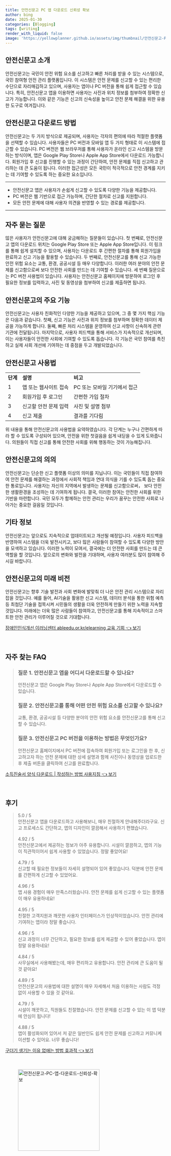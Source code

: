```yaml
---
title: 안전신문고 PC 앱 다운로드 신뢰성 확보
author: bing
date: 2025-01-30
categories: [Blogging]
tags: [writing]
render_with_liquid: false
image: 'https://yellowplanner.github.io/assets/img/thumbnail/안전신문고-PC-앱-다운로드-신뢰성-확보.webp'
---
```



<h2 id='안전신문고_소개'>안전신문고 소개</h2>

<p>안전신문고는 국민이 안전 위험 요소를 신고하고 빠른 처리를 받을 수 있는 시스템으로, 국민 참여형 안전 관리 플랫폼입니다. 이 시스템은 안전 문제를 신고할 수 있는 편리한 수단으로 자리매김하고 있으며, 사용자는 앱이나 PC 버전을 통해 쉽게 접근할 수 있습니다. 특히, 안전신문고 앱을 이용하면 사용자는 사진과 위치 정보를 첨부하여 정확한 신고가 가능합니다. 이와 같은 기능은 신고의 신속성을 높이고 안전 문제 해결을 위한 유용한 도구로 여겨집니다.</p>

<h2 id='안전신문고_다운로드'>안전신문고 다운로드 방법</h2>

<p>안전신문고는 두 가지 방식으로 제공되며, 사용자는 각자의 편의에 따라 적절한 플랫폼을 선택할 수 있습니다. 사용자들은 PC 버전과 모바일 앱 두 가지 형태로 이 시스템에 접근할 수 있습니다. PC 버전은 웹 브라우저를 통해 사용자가 온라인 신고 시스템을 방문하는 방식이며, 앱은 Google Play Store나 Apple App Store에서 다운로드 가능합니다. 회원가입 후 신고를 진행할 수 있는 과정이 간단하여, 안전 문제를 직접 신고하고 관리하는 데 큰 도움이 됩니다. 이러한 접근성은 모든 국민이 적극적으로 안전 경계를 지키는 데 기여할 수 있도록 하는 중요한 요소입니다.</p>

<hr />

<ul>
    <li>안전신문고 앱은 사용자가 손쉽게 신고할 수 있도록 다양한 기능을 제공합니다.</li>
    <li>PC 버전은 웹 기반으로 접근 가능하며, 간단한 절차로 신고를 지원합니다.</li>
    <li>모든 안전 문제에 대해 사용자 의견을 반영할 수 있는 경로를 제공합니다.</li>
</ul>

<hr />

<h2 id='자주_묻는_질문'>자주 묻는 질문</h2>

<p>많은 사용자가 안전신문고에 대해 궁금해하는 질문들이 있습니다. 첫 번째로, 안전신문고 앱의 다운로드 위치는 Google Play Store 또는 Apple App Store입니다. 이 링크를 통해 쉽게 설치할 수 있으며, 사용자는 다운로드 후 간편한 절차를 통해 회원가입을 완료하고 신고 기능을 활용할 수 있습니다. 두 번째로, 안전신문고를 통해 신고 가능한 안전 위험 요소는 교통, 환경, 공공시설 등 매우 다양합니다. 이러한 여러 분야의 안전 문제를 신고함으로써 보다 안전한 사회를 만드는 데 기여할 수 있습니다. 세 번째 질문으로는 PC 버전 사용법이 있습니다. 사용자는 안전신문고 홈페이지에 방문하여 로그인 후 필요한 정보를 입력하고, 사진 및 동영상을 첨부하여 신고를 제출하면 됩니다.</p>

<h2 id='안전신문고_기능'>안전신문고의 주요 기능</h2>

<p>안전신문고는 사용자 친화적인 다양한 기능을 제공하고 있으며, 그 중 몇 가지 핵심 기능은 다음과 같습니다. 첫째, 신고 기능은 사진과 위치 정보를 첨부하며 정확한 데이터 제공을 가능하게 합니다. 둘째, 빠른 처리 시스템을 운영하여 신고 사항이 신속하게 관련 기관에 전달됩니다. 마지막으로, 사용자 피드백을 통해 서비스가 지속적으로 개선되며, 이는 사용자들이 안전한 사회에 기여할 수 있도록 돕습니다. 각 기능은 국민 참여를 촉진하고 실제 사회 개선에 기여하는 데 중점을 두고 개발되었습니다.</p>

<h2 id='안전신문고_사용법'>안전신문고 사용법</h2>

<table>
    <tr>
        <td><b>단계</b></td>
        <td><b>설명</b></td>
        <td><b>비고</b></td>
    </tr>
    <tr>
        <td>1</td>
        <td>앱 또는 웹사이트 접속</td>
        <td>PC 또는 모바일 기기에서 접근</td>
    </tr>
    <tr>
        <td>2</td>
        <td>회원가입 후 로그인</td>
        <td>간편한 가입 절차</td>
    </tr>
    <tr>
        <td>3</td>
        <td>신고할 안전 문제 입력</td>
        <td>사진 및 설명 첨부</td>
    </tr>
    <tr>
        <td>4</td>
        <td>신고 제출</td>
        <td>결과를 기다림</td>
    </tr>
</table>

<p>위 내용을 통해 안전신문고의 사용법을 요약하였습니다. 각 단계는 누구나 간편하게 따라 할 수 있도록 구성되어 있으며, 안전을 위한 첫걸음을 쉽게 내딛을 수 있게 도와줍니다. 의원들이 직접 신고를 통해 안전한 사회를 위해 행동하는 것이 가능해집니다.</p>

<h2 id='안전신문고_의의'>안전신문고의 의의</h2>

<p>안전신문고는 단순한 신고 플랫폼 이상의 의미를 지닙니다. 이는 국민들이 직접 참여하여 안전 문제를 해결하는 과정에서 사회적 책임과 연대 의식을 기를 수 있도록 돕는 중요한 통로입니다. 사용자는 자신의 지역에서 발생하는 문제를 신고함으로써， 보다 안전한 생활환경을 조성하는 데 기여하게 됩니다. 결국, 이러한 참여는 안전한 사회를 위한 기반을 마련합니다. 국민 모두가 함께하는 안전 관리는 우리가 꿈꾸는 안전한 사회로 나아가는 중요한 걸음일 것입니다.</p>

<h2 id='안전신문고_기타_정보'>기타 정보</h2>

<p>안전신문고는 앞으로도 지속적으로 업데이트되고 개선될 예정입니다. 사용자 피드백을 반영하여 시스템을 더욱 발전시키고, 보다 많은 사람들이 참여할 수 있도록 다양한 방안을 모색하고 있습니다. 이러한 노력이 모여서, 결국에는 더 안전한 사회를 만드는 데 큰 역할을 할 것입니다. 앞으로의 변화와 발전을 기대하며, 사용자 여러분도 많이 참여해 주시길 바랍니다.</p>

<h2 id='안전신문고_미래비전'>안전신문고의 미래 비전</h2>

<p>안전신문고는 향후 기술 발전과 사회 변화에 발맞춰 더 나은 안전 관리 시스템으로 자리 잡을 것입니다. 예를 들어, AI기술을 활용한 신고 시스템, 데이터 분석을 통한 위험 예측 등 최첨단 기술을 접목시켜 시민들의 생활을 더욱 안전하게 만들기 위한 노력을 지속할 것입니다. 미래에는 더욱 많은 사람들이 참여하고, 안전신문고를 통해 지속적이고 스마트한 안전 관리가 이루어질 것으로 기대합니다.</p>


<p><a class="click-button" title="장애인인식개선 이러닝센터 ableedu.or.kr/elearning 교육 기회" href="https://yellowplanner.github.io/posts/%EC%9E%A5%EC%95%A0%EC%9D%B8%EC%9D%B8%EC%8B%9D%EA%B0%9C%EC%84%A0-%EC%9D%B4%EB%9F%AC%EB%8B%9D%EC%84%BC%ED%84%B0-ableedu.or.krelearning-%EA%B5%90%EC%9C%A1-%EA%B8%B0%ED%9A%8C/" rel="dofollow">장애인인식개선 이러닝센터 ableedu.or.kr/elearning 교육 기회 👈 보기</a></p><br>
<h2 id='자주_찾는_FAQ'>자주 찾는 FAQ</h2>
<div itemscope="" itemtype="https://schema.org/FAQPage"> 
<blockquote> 
<div itemscope="" itemprop="mainEntity" itemtype="https://schema.org/Question"> 
<h3 itemprop="name">질문 1. 안전신문고 앱을 어디서 다운로드할 수 있나요?</h3> 
<div itemscope="" itemprop="acceptedAnswer" itemtype="https://schema.org/Answer"> 
<span itemprop="text"> 
<p>안전신문고 앱은 Google Play Store나 Apple App Store에서 다운로드할 수 있습니다.</p> 
</span> 
</div> 
</div> 

<div itemscope="" itemprop="mainEntity" itemtype="https://schema.org/Question"> 
<h3 itemprop="name">질문 2. 안전신문고를 통해 어떤 안전 위험 요소를 신고할 수 있나요?</h3> 
<div itemscope="" itemprop="acceptedAnswer" itemtype="https://schema.org/Answer"> 
<span itemprop="text"> 
<p>교통, 환경, 공공시설 등 다양한 분야의 안전 위험 요소를 안전신문고를 통해 신고할 수 있습니다.</p> 
</span> 
</div> 
</div> 

<div itemscope="" itemprop="mainEntity" itemtype="https://schema.org/Question"> 
<h3 itemprop="name">질문 3. 안전신문고 PC 버전을 이용하는 방법은 무엇인가요?</h3> 
<div itemscope="" itemprop="acceptedAnswer" itemtype="https://schema.org/Answer"> 
<span itemprop="text"> 
<p>안전신문고 홈페이지에서 PC 버전에 접속하여 회원가입 또는 로그인을 한 후, 신고하고자 하는 안전 문제에 대한 상세 설명과 함께 사진이나 동영상을 업로드한 후 제출 버튼을 클릭하여 신고를 완료합니다.</p> 
</span> 
</div> 
</div> 
</blockquote> 
</div>
<p><a class="click-button" title="소득진술서 양식 다운로드 | 작성하는 방법 사용지침" href="https://yellowplanner.github.io/posts/%EC%86%8C%EB%93%9D%EC%A7%84%EC%88%A0%EC%84%9C-%EC%96%91%EC%8B%9D-%EB%8B%A4%EC%9A%B4%EB%A1%9C%EB%93%9C-%EC%9E%91%EC%84%B1%ED%95%98%EB%8A%94-%EB%B0%A9%EB%B2%95-%EC%82%AC%EC%9A%A9%EC%A7%80%EC%B9%A8/" rel="dofollow">소득진술서 양식 다운로드 | 작성하는 방법 사용지침 👈 보기</a></p><br>
<h2 id='후기'>후기</h2>
<div itemscope itemtype="https://schema.org/Product">
  <blockquote>
  <div itemprop="review" itemscope itemtype="https://schema.org/Review">
      <div itemprop="reviewRating" itemscope itemtype="https://schema.org/Rating"> <span itemprop="ratingValue">5.0</span> / <span itemprop="bestRating">5</span> </div>
      <span itemprop="reviewBody">안전신문고 앱을 다운로드하고 사용해보니, 매우 친절하게 안내해주더라구요. 신고 프로세스도 간단하고, 앱의 디자인이 깔끔해서 사용하기 편했습니다.</span>
  </div>
  <br>
  <div itemprop="review" itemscope itemtype="https://schema.org/Review">
      <div itemprop="reviewRating" itemscope itemtype="https://schema.org/Rating"> <span itemprop="ratingValue">4.92</span> / <span itemprop="bestRating">5</span> </div>
      <span itemprop="reviewBody">안전신문고에서 제공하는 정보가 아주 유용합니다. 시설이 깔끔하고, 앱의 기능이 직관적이어서 쉽게 사용할 수 있었습니다. 정말 좋았어요!</span>
  </div>
  <br>
  <div itemprop="review" itemscope itemtype="https://schema.org/Review">
      <div itemprop="reviewRating" itemscope itemtype="https://schema.org/Rating"> <span itemprop="ratingValue">4.79</span> / <span itemprop="bestRating">5</span> </div>
      <span itemprop="reviewBody">신고할 때 필요한 정보들이 자세히 설명되어 있어 좋았습니다. 덕분에 안전 문제를 간편하게 신고할 수 있었어요.</span>
  </div>
  <br>
  <div itemprop="review" itemscope itemtype="https://schema.org/Review">
      <div itemprop="reviewRating" itemscope itemtype="https://schema.org/Rating"> <span itemprop="ratingValue">4.96</span> / <span itemprop="bestRating">5</span> </div>
      <span itemprop="reviewBody">앱 사용 경험이 매우 만족스러웠습니다. 안전 문제를 쉽게 신고할 수 있는 플랫폼이 매우 유용하네요!</span>
  </div>
  <br>
  <div itemprop="review" itemscope itemtype="https://schema.org/Review">
      <div itemprop="reviewRating" itemscope itemtype="https://schema.org/Rating"> <span itemprop="ratingValue">4.95</span> / <span itemprop="bestRating">5</span> </div>
      <span itemprop="reviewBody">친절한 고객지원과 깨끗한 사용자 인터페이스가 인상적이었습니다. 안전 관리에 기여하는 앱이라 정말 좋습니다.</span>
  </div>
  <br>
  <div itemprop="review" itemscope itemtype="https://schema.org/Review">
      <div itemprop="reviewRating" itemscope itemtype="https://schema.org/Rating"> <span itemprop="ratingValue">4.96</span> / <span itemprop="bestRating">5</span> </div>
      <span itemprop="reviewBody">신고 과정이 너무 간단하고, 필요한 정보를 쉽게 제공할 수 있어 좋았습니다. 앱이 정말 유용하네요!</span>
  </div>
  <br>
  <div itemprop="review" itemscope itemtype="https://schema.org/Review">
      <div itemprop="reviewRating" itemscope itemtype="https://schema.org/Rating"> <span itemprop="ratingValue">4.84</span> / <span itemprop="bestRating">5</span> </div>
      <span itemprop="reviewBody">사무실에서 사용해봤는데, 매우 편리하고 유용합니다. 안전 관리에 큰 도움이 될 것 같아요!</span>
  </div>
  <br>
  <div itemprop="review" itemscope itemtype="https://schema.org/Review">
      <div itemprop="reviewRating" itemscope itemtype="https://schema.org/Rating"> <span itemprop="ratingValue">4.89</span> / <span itemprop="bestRating">5</span> </div>
      <span itemprop="reviewBody">안전신문고의 사용법에 대한 설명이 매우 자세해서 처음 이용하는 사람도 걱정 없이 사용할 수 있을 것 같아요.</span>
  </div>
  <br>
  <div itemprop="review" itemscope itemtype="https://schema.org/Review">
      <div itemprop="reviewRating" itemscope itemtype="https://schema.org/Rating"> <span itemprop="ratingValue">4.79</span> / <span itemprop="bestRating">5</span> </div>
      <span itemprop="reviewBody">시설이 깨끗하고, 직원들도 친절했습니다. 안전 문제를 신고할 수 있는 이 앱 덕분에 안심이 됩니다!</span>
  </div>
  <br>
  <div itemprop="review" itemscope itemtype="https://schema.org/Review">
      <div itemprop="reviewRating" itemscope itemtype="https://schema.org/Rating"> <span itemprop="ratingValue">4.88</span> / <span itemprop="bestRating">5</span> </div>
      <span itemprop="reviewBody">앱이 활성화되어 있어서 저 같은 일반인도 쉽게 안전 문제를 신고하고 커뮤니케이션할 수 있어요. 너무 좋습니다!</span>
  </div>
  </blockquote>
</div>
<p><a class="click-button" title="구더기 생기는 이유 없애는 방법 효과적" href="https://yellowplanner.github.io/posts/%EA%B5%AC%EB%8D%94%EA%B8%B0-%EC%83%9D%EA%B8%B0%EB%8A%94-%EC%9D%B4%EC%9C%A0-%EC%97%86%EC%95%A0%EB%8A%94-%EB%B0%A9%EB%B2%95-%ED%9A%A8%EA%B3%BC%EC%A0%81/" rel="dofollow">구더기 생기는 이유 없애는 방법 효과적 👈 보기</a></p><br>
<figure class="image"><img src="https://yellowplanner.github.io/assets/img/thumbnail/안전신문고-PC-앱-다운로드-신뢰성-확보.webp" alt="안전신문고-PC-앱-다운로드-신뢰성-확보" width="256" height="256"></figure>